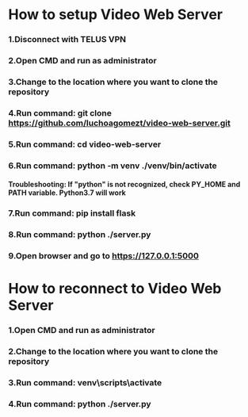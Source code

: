 # How to setup Video Web Server
### 1.Disconnect with TELUS VPN
### 2.Open CMD and run as administrator
### 3.Change to the location where you want to clone the repository
### 4.Run command: git clone https://github.com/luchoagomezt/video-web-server.git
### 5.Run command: cd video-web-server
### 6.Run command: python -m venv ./venv/bin/activate
#### Troubleshooting: If "python" is not recognized, check PY_HOME and PATH variable. Python3.7 will work
### 7.Run command: pip install flask
### 8.Run command: python ./server.py
### 9.Open browser and go to https://127.0.0.1:5000 

# How to reconnect to Video Web Server
### 1.Open CMD and run as administrator
### 2.Change to the location where you want to clone the repository
### 3.Run command: venv\scripts\activate
### 4.Run command: python ./server.py